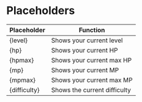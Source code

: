 # Placeholders
|Placeholder|Function|
|--|--|
|{level}|Shows your current level|
|{hp}|Shows your current HP|
|{hpmax}|Shows your current max HP|
|{mp}|Shows your current MP|
|{mpmax}|Shows your current max MP|
|{difficulty}|Shows the current difficulty|